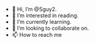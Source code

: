 - 👋 Hi, I’m @Sguy2.
- 👀 I’m interested in reading.
- 🌱 I’m currently learning.
- 💞️ I’m looking to collaborate on.
- 📫 How to reach me 

<!---
Sguy2/Sguy2 is a ✨ special ✨ repository because its `README.md` (this file) appears on your GitHub profile.
You can click the Preview link to take a look at your changes.
--->
